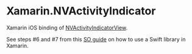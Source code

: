 # Xamarin.NVActivityIndicator
Xamarin iOS binding of [NVActivityIndicatorView](https://github.com/flaviup/NVActivityIndicatorView).

See steps #6 and #7 from this [SO guide](http://stackoverflow.com/documentation/xamarin.ios/6091/binding-swift-libraries#t=201704230156469231469) on how to use a Swift library in Xamarin.

